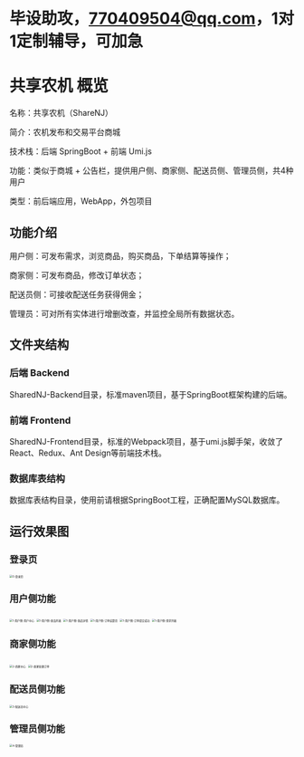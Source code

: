# 毕设助攻，770409504@qq.com，1对1定制辅导，可加急

# 共享农机 概览

名称：共享农机（ShareNJ）

简介：农机发布和交易平台商城

技术栈：后端 SpringBoot + 前端 Umi.js

功能：类似于商城 + 公告栏，提供用户侧、商家侧、配送员侧、管理员侧，共4种用户

类型：前后端应用，WebApp，外包项目

## 功能介绍

用户侧：可发布需求，浏览商品，购买商品，下单结算等操作；

商家侧：可发布商品，修改订单状态；

配送员侧：可接收配送任务获得佣金；

管理员：可对所有实体进行增删改查，并监控全局所有数据状态。

## 文件夹结构

### 后端 Backend

SharedNJ-Backend目录，标准maven项目，基于SpringBoot框架构建的后端。

### 前端 Frontend

SharedNJ-Frontend目录，标准的Webpack项目，基于umi.js脚手架，收敛了React、Redux、Ant Design等前端技术栈。

### 数据库表结构

数据库表结构目录，使用前请根据SpringBoot工程，正确配置MySQL数据库。

## 运行效果图

### 登录页

<img src="https://cdn.jsdelivr.net/gh/yangxu770409504/assets@main/20210527/0-登录页.6eua26klfg40.jpg" alt="0-登录页" style="zoom: 33%;" />

### 用户侧功能

<img src="https://cdn.jsdelivr.net/gh/yangxu770409504/assets@main/20210527/1-用户侧-用户中心.rxmmzg70o28.jpg" alt="1-用户侧-用户中心" style="zoom:33%;" />

[^1-用户侧-用户中心]: 1-用户侧-用户中心

<img src="https://cdn.jsdelivr.net/gh/yangxu770409504/assets@main/20210527/1-用户侧-商品列表.5v6iq6fo1ao0.jpg" alt="1-用户侧-商品列表" style="zoom:33%;" />

[^1-用户侧-商品列表]: 1-用户侧-商品列表

<img src="https://cdn.jsdelivr.net/gh/yangxu770409504/assets@main/20210527/1-用户侧-商品详情.5pg1hdfde400.jpg" alt="1-用户侧-商品详情" style="zoom:33%;" />

[1-用户侧-商品详情]: 1-用户侧-商品详情

<img src="https://cdn.jsdelivr.net/gh/yangxu770409504/assets@main/20210527/1-用户侧-订单结算页.493u0v166940.jpg" alt="1-用户侧-订单结算页" style="zoom:33%;" />

<img src="https://cdn.jsdelivr.net/gh/yangxu770409504/assets@main/20210527/1-用户侧-订单提交成功.20mj3r601c80.jpg" alt="1-用户侧-订单提交成功" style="zoom:33%;" />

<img src="https://cdn.jsdelivr.net/gh/yangxu770409504/assets@main/20210527/1-用户侧-需求列表.20vze92tknwg.jpg" alt="1-用户侧-需求列表" style="zoom:33%;" />

### 商家侧功能

<img src="https://cdn.jsdelivr.net/gh/yangxu770409504/assets@main/20210527/2-商家中心.4i46a24kl180.jpg" alt="2-商家中心" style="zoom:33%;" />

<img src="https://cdn.jsdelivr.net/gh/yangxu770409504/assets@main/20210527/2-商家处理订单.7y912sobi9o.jpg" alt="2-商家处理订单" style="zoom:33%;" />

### 配送员侧功能

<img src="https://cdn.jsdelivr.net/gh/yangxu770409504/assets@main/20210527/3-配送员中心.5bl0x6u87ww0.jpg" alt="3-配送员中心" style="zoom:33%;" />

### 管理员侧功能

<img src="https://cdn.jsdelivr.net/gh/yangxu770409504/assets@main/20210527/4-管理员.5ioqio4yovk0.jpg" alt="4-管理员" style="zoom:33%;" />

